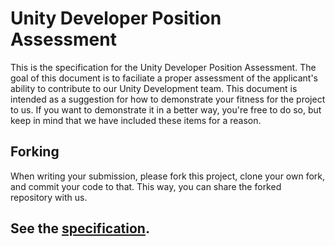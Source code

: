 # Unity Developer Position Assessment

This is the specification for the Unity Developer Position Assessment.
The goal of this document is to faciliate a proper assessment of the applicant's ability to contribute to our Unity Development team.
This document is intended as a suggestion for how to demonstrate your fitness for the project to us.
If you want to demonstrate it in a better way, you're free to do so, but keep in mind that we have included these items for a reason.

## Forking
When writing your submission, please fork this project, clone your own fork, and commit your code to that. This way, you can share the forked repository with us.

## See the [specification](Spec/doc.pdf).